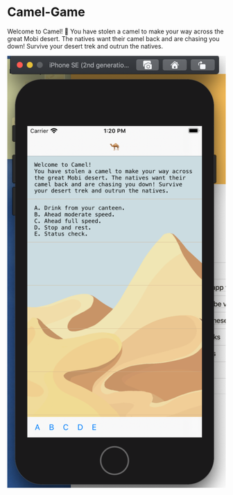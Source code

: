 # Camel-Game
Welcome to Camel! 🐪 
You have stolen a camel to make your way across the great Mobi desert. The natives want their camel back and are chasing you down! Survive your desert trek and outrun the natives.

![Example of the Game at start-up](https://github.com/kjbrooks1/Camel-Game/blob/main/Game-Demo.png)
